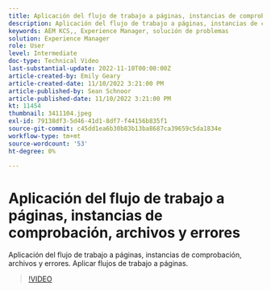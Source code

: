 ```yaml
---
title: Aplicación del flujo de trabajo a páginas, instancias de comprobación, archivos y errores
description: Aplicación del flujo de trabajo a páginas, instancias de comprobación, archivos y errores. Aplicar flujos de trabajo a páginas.
keywords: AEM KCS,, Experience Manager, solución de problemas
solution: Experience Manager
role: User
level: Intermediate
doc-type: Technical Video
last-substantial-update: 2022-11-10T00:00:00Z
article-created-by: Emily Geary
article-created-date: 11/10/2022 3:21:00 PM
article-published-by: Sean Schnoor
article-published-date: 11/10/2022 3:21:00 PM
kt: 11454
thumbnail: 3411104.jpeg
exl-id: 79138df3-5d46-41d1-8df7-f44156b835f1
source-git-commit: c45dd1ea6b30b83b13ba8687ca39659c5da1834e
workflow-type: tm+mt
source-wordcount: '53'
ht-degree: 0%

---
```


# Aplicación del flujo de trabajo a páginas, instancias de comprobación, archivos y errores

Aplicación del flujo de trabajo a páginas, instancias de comprobación, archivos y errores. Aplicar flujos de trabajo a páginas.

>[!VIDEO](https://video.tv.adobe.com/v/3411104/?quality=12&learn=on)
